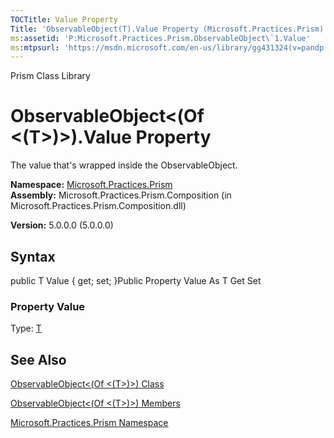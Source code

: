 ```yaml
---
TOCTitle: Value Property
Title: 'ObservableObject(T).Value Property (Microsoft.Practices.Prism)'
ms:assetid: 'P:Microsoft.Practices.Prism.ObservableObject\`1.Value'
ms:mtpsurl: 'https://msdn.microsoft.com/en-us/library/gg431324(v=pandp.50)'
---
```


Prism Class Library

ObservableObject&lt;(Of &lt;(T&gt;)&gt;).Value Property
===========================================================

The value that's wrapped inside the ObservableObject.

**Namespace:** [Microsoft.Practices.Prism](https://msdn.microsoft.com/library/microsoft.practices.prism)
**Assembly:** Microsoft.Practices.Prism.Composition (in Microsoft.Practices.Prism.Composition.dll)

**Version:** 5.0.0.0 (5.0.0.0)

## Syntax


public T Value { get; set; }Public Property Value As T Get Set
### Property Value

Type: [T](https://msdn.microsoft.com/library/microsoft.practices.prism.observableobject%601)

See Also
--------


[ObservableObject&lt;(Of &lt;(T&gt;)&gt;) Class](https://msdn.microsoft.com/library/microsoft.practices.prism.observableobject%601)

[ObservableObject&lt;(Of &lt;(T&gt;)&gt;) Members](https://msdn.microsoft.com/allmembers.t:microsoft.practices.prism.observableobject%601)

[Microsoft.Practices.Prism Namespace](https://msdn.microsoft.com/library/microsoft.practices.prism)
